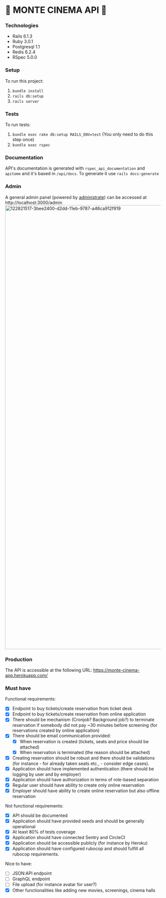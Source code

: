 
# 🍿 MONTE CINEMA API 🎥

### Technologies
- Rails 6.1.3
- Ruby 3.0.1
- Postgresql 1.1
- Redis 6.2.4
- RSpec 5.0.0

### Setup
To run this project:
1. `bundle install`
2. `rails db:setup`
3. `rails server`

### Tests
To run tests:
1. `bundle exec rake db:setup RAILS_ENV=test` (You only need to do this step once)
1. `bundle exec rspec`

### Documentation
API's documentation is generated with `rspec_api_documentation` and `apitome` and it's based in `/api/docs`. To generate it use `rails docs:generate`

### Admin
A general admin panel (powered by [administrate](https://github.com/thoughtbot/administrate)) can be accessed at http://localhost:3000/admin
<img width="1436" alt="122821517-3bee2400-d2dd-11eb-9787-a46ca912f919" src="https://user-images.githubusercontent.com/35639449/123091657-e83d2100-d429-11eb-99fd-fbc1d8716c98.png">

### Production
The API is accessible at the following URL: https://monte-cinema-app.herokuapp.com/

### Must have
Functional requirements:
- [x] Endpoint to buy tickets/create reservation from ticket desk
- [x] Endpoint to buy tickets/create reservation from online application
- [x] There should be mechanism (Cronjob? Background job?) to terminate reservation if somebody did not pay ~30 minutes before screening (for reservations created by online application)
- [x] There should be email communication provided:
  - [x] When reservation is created (tickets, seats and price should be attached)
  - [x] When reservation is terminated (the reason should be attached)
- [x] Creating reservation should be robust and there should be validations (for instance - for already taken seats etc., - consider edge cases). 
- [x] Application should have implemented authentication (there should be logging by user and by employer)
- [x] Application should have authorization in terms of role-based separation
- [x] Regular user should have ability to create only online reservation
- [x] Employer should have ability to create online reservation but also offline reservation

Not functional requirements:
- [x] API should be documented 
- [x] Application should have provided seeds and should be generally operational
- [x] At least 80% of tests coverage
- [x] Application should have connected Sentry and CircleCI
- [x] Application should be accessible publicly (for instance by Heroku)
- [x] Application should have configured rubocop and should fulfill all rubocop requirements.

Nice to have:
- [ ] JSON:API endpoint
- [ ] GraphQL endpoint
- [ ] File upload (for instance avatar for user?)
- [x] Other functionalities like adding new movies, screenings, cinema halls
